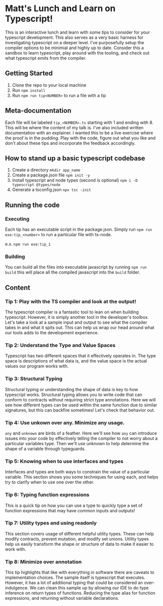 # Matt's Lunch and Learn on Typescript!

This is an interactive lunch and learn with some tips to consider for your typescript development. This also serves as a very basic harness for investigating typescript on a deeper level. I've purposefully setup the compiler options to be minimial and highly up to date. Consider this a sandbox to learn typescript, play around with the tooling, and check out what typescript emits from the compiler.

## Getting Started

1. Clone the repo to your local machine
2. Run `npm install`
3. Run `npm run tip<NUMBER>` to run a file with a tip

## Meta-documentation

Each file will be labeled `tip_<NUMBER>.ts` starting with 1 and ending with 8. This will be where the content of my talk is. I've also included written documentation with an explainer. I wanted this to be a live exercise where the proof is in the pudding. Play with the code, figure out what you like and don't about these tips and incorporate the feedback accordingly.

## How to stand up a basic typescript codebase

1. Create a directory `mkdir app_name`
2. Create a package.json file `npm init -y`
3. Install typescript and node types (second is optional) `npm i -D typescript @types/node`
4. Generate a tsconfig.json `npx tsc -init`

## Running the code

### Executing

Each tip has an executable script in the package.json. Simply run `npm run exe:tip_<number>` to run a particular file with ts-node.

e.x. `npm run exe:tip_1`

### Building

You can build all the files into executable javascript by running `npm run build` this will place all the compiled javascript into the `build` folder.

## Content

### Tip 1: Play with the TS compiler and look at the output!

The typescript compiler is a fantastic tool to lean on when building typescript. However, it is simply another tool in the developer's toolbox. Let's take a look at a sample input and output to see what the compiler takes in and what it spits out. This can help us wrap our head around what our tools adds to the development experience.

### Tip 2: Understand the Type and Value Spaces

Typescript has two different spaces that it effectively operates in. The type space is descriptions of what data is, and the value space is the actual values our program works with.

### Tip 3: Structural Typing

Structural typing or understanding the shape of data is key to how typescript works. Structural typing allows you to write code that can conform to contracts without requiring strict type annotations. Here we will see how different types can be used within the same function due to similar signatures, but this can backfire sometimes! Let's check that behavior out.

### Tip 4: Use unkown over any. Minimize any usage.

`any` and `unknown` are birds of a feather. Here we'll see how `any` can introduce issues into your code by effectively telling the compiler to not worry about a particular variables type. Then we'll use unknown to help determine the shape of a variable through typeguards.

### Tip 5: Knowing when to use interfaces and types

Interfaces and types are both ways to constrain the value of a particular variable. This section shows you some techniques for using each, and helps try to clarify when to use one over the other.

### Tip 6: Typing function expressions

This is a quick tip on how you can use a type to quickly type a set of function expressions that may have common inputs and outputs!

### Tip 7: Utility types and using readonly

This section covers usage of different helpful utility types. These can help modify contracts, prevent mutation, and modify set unions. Utility types help us easily transform the shape or structure of data to make it easier to work with.

### Tip 8: Minimize over annotation

This tip highlights that like with everything in software there are caveats to implementation choices. The sample itself is typescript that executes. However, it has a lot of additional typing that could be considered an over-indulgence. We can clean this sample up by allowing our IDE to do type inference on return types of functions. Reducing the type alias for function expressions, and returning without variable declarations.
